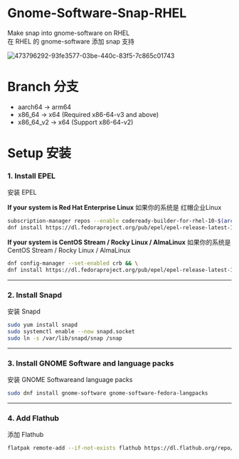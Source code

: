 # Gnome-Software-Snap-RHEL
Make snap into gnome-software on RHEL\
在 RHEL 的 gnome-software 添加 snap 支持

![473796292-93fe3577-03be-440c-83f5-7c865c01743](https://github.com/user-attachments/assets/fd42d8a5-19be-4a02-9d1e-4b0bab742acb)

# Branch 分支
- aarch64 → arm64
- x86_64 → x64 (Required x86-64-v3 and above)
- x86_64_v2 → x64 (Support x86-64-v2)

# Setup 安装

### 1. Install EPEL
安装 EPEL

**If your system is Red Hat Enterprise Linux**
如果你的系统是 红帽企业Linux
```bash
subscription-manager repos --enable codeready-builder-for-rhel-10-$(arch)-rpms && \
dnf install https://dl.fedoraproject.org/pub/epel/epel-release-latest-10.noarch.rpm
```

**If your system is CentOS Stream / Rocky Linux / AlmaLinux**
如果你的系统是 CentOS Stream / Rocky Linux / AlmaLinux
```bash
dnf config-manager --set-enabled crb && \
dnf install https://dl.fedoraproject.org/pub/epel/epel-release-latest-10.noarch.rpm
```

---

### 2. Install Snapd
安装 Snapd
```bash
sudo yum install snapd
sudo systemctl enable --now snapd.socket
sudo ln -s /var/lib/snapd/snap /snap
```

---

### 3. Install GNOME Software and language packs
安装 GNOME Softwareand language packs
```bash
sudo dnf install gnome-software gnome-software-fedora-langpacks
```

---

### 4. Add Flathub
添加 Flathub
```bash
flatpak remote-add --if-not-exists flathub https://dl.flathub.org/repo/flathub.flatpakrepo
```
